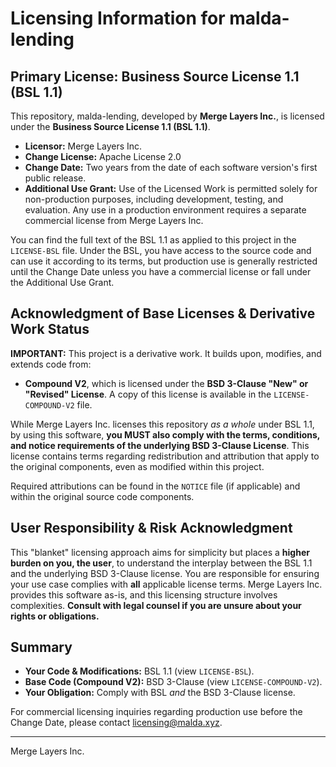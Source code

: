 # Licensing Information for malda-lending

## Primary License: Business Source License 1.1 (BSL 1.1)

This repository, malda-lending, developed by **Merge Layers Inc.**, is licensed under the **Business Source License 1.1 (BSL 1.1)**.

* **Licensor:** Merge Layers Inc.
* **Change License:** Apache License 2.0
* **Change Date:** Two years from the date of each software version's first public release.
* **Additional Use Grant:** Use of the Licensed Work is permitted solely for non-production purposes, including development, testing, and evaluation. Any use in a production environment requires a separate commercial license from Merge Layers Inc.

You can find the full text of the BSL 1.1 as applied to this project in the `LICENSE-BSL` file. Under the BSL, you have access to the source code and can use it according to its terms, but production use is generally restricted until the Change Date unless you have a commercial license or fall under the Additional Use Grant.

## Acknowledgment of Base Licenses & Derivative Work Status

**IMPORTANT:** This project is a derivative work. It builds upon, modifies, and extends code from:

* **Compound V2**, which is licensed under the **BSD 3-Clause "New" or "Revised" License**. A copy of this license is available in the `LICENSE-COMPOUND-V2` file.

While Merge Layers Inc. licenses this repository *as a whole* under BSL 1.1, by using this software, **you MUST also comply with the terms, conditions, and notice requirements of the underlying BSD 3-Clause License**. This license contains terms regarding redistribution and attribution that apply to the original components, even as modified within this project.

Required attributions can be found in the `NOTICE` file (if applicable) and within the original source code components.

## User Responsibility & Risk Acknowledgment

This "blanket" licensing approach aims for simplicity but places a **higher burden on you, the user**, to understand the interplay between the BSL 1.1 and the underlying BSD 3-Clause license. You are responsible for ensuring your use case complies with **all** applicable license terms. Merge Layers Inc. provides this software as-is, and this licensing structure involves complexities. **Consult with legal counsel if you are unsure about your rights or obligations.**

## Summary

* **Your Code & Modifications:** BSL 1.1 (view `LICENSE-BSL`).
* **Base Code (Compound V2):** BSD 3-Clause (view `LICENSE-COMPOUND-V2`).
* **Your Obligation:** Comply with BSL *and* the BSD 3-Clause license.

For commercial licensing inquiries regarding production use before the Change Date, please contact licensing@malda.xyz.

---
Merge Layers Inc.
